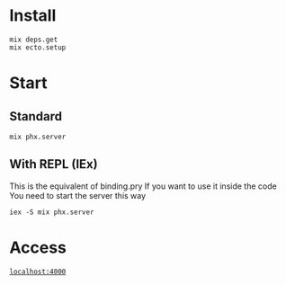 # Install

```
mix deps.get
mix ecto.setup
```

# Start

## Standard

```
mix phx.server
```

## With REPL (IEx)
This is the equivalent of binding.pry
If you want to use it inside the code
You need to start the server this way

```
iex -S mix phx.server
```

# Access

[`localhost:4000`](http://localhost:4000)
